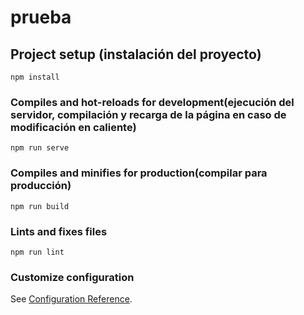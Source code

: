 # prueba

## Project setup (instalación del proyecto)
```
npm install
```

### Compiles and hot-reloads for development(ejecución del servidor, compilación y recarga de la página en caso de modificación en caliente)
```
npm run serve
```

### Compiles and minifies for production(compilar para producción)
```
npm run build
```

### Lints and fixes files
```
npm run lint
```

### Customize configuration
See [Configuration Reference](https://cli.vuejs.org/config/).
